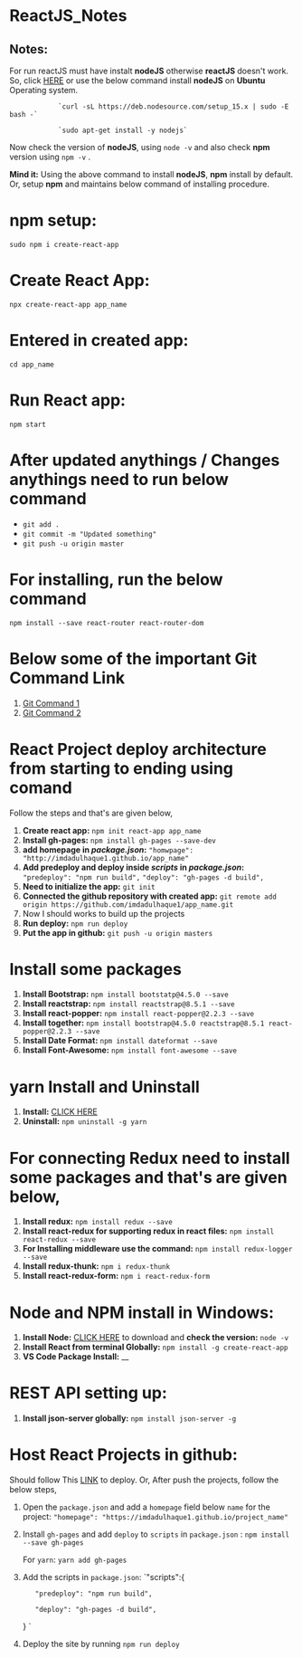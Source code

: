 # ReactJS_Notes
## Notes:
For run reactJS must have instalt **nodeJS** otherwise **reactJS** doesn't work. So, click [HERE](https://github.com/imdadulhaque1/distributions) or use the below command install **nodeJS** on **Ubuntu** Operating system.

                `curl -sL https://deb.nodesource.com/setup_15.x | sudo -E bash -`

                `sudo apt-get install -y nodejs`
                
Now check the version of **nodeJS**, using `node -v` and also check **npm** version using `npm -v` . 

**Mind it:** Using the above command to install **nodeJS**, **npm** install by default. Or, setup **npm** and maintains below command of installing procedure.
# npm setup: 
`sudo npm i create-react-app`
# Create React App: 
`npx create-react-app app_name`
# Entered in created app: 
`cd app_name`
# Run React app: 
`npm start`
# After updated anythings / Changes anythings need to run below command
- `git add .`
- `git commit -m "Updated something"`
- `git push -u origin master`

# For installing, run the below command
`npm install --save react-router react-router-dom`

# Below some of the important Git Command Link
1. [Git Command 1](https://github.com/imdadulhaque1/Git_Command_1) 
2. [Git Command 2](https://github.com/imdadulhaque1/Git_Command_2)


# React Project deploy architecture from starting to ending using comand
Follow the steps and that's are given below,
1. **Create react app:** `npm init react-app app_name`
2. **Install gh-pages:** `npm install gh-pages --save-dev`
3. **add homepage in _package.json_:** `"homwpage": "http://imdadulhaque1.github.io/app_name"`
4. **Add predeploy and deploy inside _scripts_ in _package.json_:**
                                                                  `"predeploy": "npm run build",`
                                                                   `"deploy": "gh-pages -d build",`
5. **Need to initialize the app:** `git init`
6. **Connected the github repository with created app:** `git remote add origin https://github.com/imdadulhaque1/app_name.git`
7. Now I should works to build up the projects
8. **Run deploy:** `npm run deploy`
9. **Put the app in github:** `git push -u origin masters`

# Install some packages
1. **Install Bootstrap:** `npm install bootstatp@4.5.0 --save`
2. **Install reactstrap:** `npm install reactstrap@8.5.1 --save`
3. **Install react-popper:** `npm install react-popper@2.2.3 --save`
4. **Install together:** `npm install bootstrap@4.5.0 reactstrap@8.5.1 react-popper@2.2.3 --save`
5. **Install Date Format:** `npm install dateformat --save`
6. **Install Font-Awesome:** `npm install font-awesome --save`

# yarn Install and Uninstall
1. **Install:** [CLICK HERE](https://linuxhint.com/install_yarn_ubuntu/)
1. **Uninstall:** `npm uninstall -g yarn`

# For connecting Redux need to install some packages and that's are given below,
1. **Install redux:** `npm install redux --save`
2. **Install react-redux for supporting redux in react files:** `npm install react-redux --save`
3. **For Installing middleware use the command:** `npm install redux-logger --save`
4.  **Install redux-thunk:** `npm i redux-thunk`
5.  **Install react-redux-form:** `npm i react-redux-form`


# Node and NPM install in Windows:
1. **Install Node:** [CLICK HERE](https://nodejs.org/en/download/) to download  and **check the version:** `node -v`
2. **Install React from terminal Globally:** `npm install -g create-react-app`
3. **VS Code Package Install:** __

# REST API setting up:
1. **Install json-server globally:** `npm install json-server -g`

# Host React Projects in github:
Should follow This [LINK](https://create-react-app.dev/docs/deployment) to deploy.
Or, After push the projects, follow the below steps,
1. Open the `package.json` and add a `homepage` field below `name` for the project:
    `"homepage": "https://imdadulhaque1.github.io/project_name"`
    
2. Install `gh-pages` and add `deploy` to `scripts` in `package.json` :
    `npm install --save gh-pages`
    
    For `yarn`: `yarn add gh-pages`
3. Add the scripts in `package.json`:
      `"scripts":{
      
          "predeploy": "npm run build",
          
          "deploy": "gh-pages -d build",
      }
      `
      
4. Deploy the site by running `npm run deploy`
